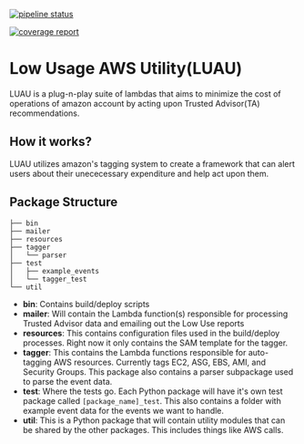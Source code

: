 [![pipeline status](https://gitlab.com/keithw1/LUAU/badges/master/pipeline.svg)](https://gitlab.com/keithw1/LUAU/commits/master)

[![coverage report](https://gitlab.com/keithw1/LUAU/badges/master/coverage.svg)](https://gitlab.com/keithw1/LUAU/commits/master)

# Low Usage AWS Utility(LUAU)
LUAU is a plug-n-play suite of lambdas that aims to minimize the cost of operations of amazon account by acting upon Trusted Advisor(TA) recommendations.

## How it works?
LUAU utilizes amazon's tagging system to create a framework that can alert users about their unececessary expenditure and help act upon them.

## Package Structure

```
├── bin
├── mailer
├── resources
├── tagger
│   └── parser
├── test
│   ├── example_events
│   └── tagger_test
└── util
```
- **bin**: Contains build/deploy scripts    
- **mailer**: Will contain the Lambda function(s) responsible for processing Trusted Advisor data and emailing out the Low Use reports    
- **resources**: This contains configuration files used in the build/deploy processes. Right now it only contains the SAM template for the tagger.   
- **tagger**: This contains the Lambda functions responsible for auto-tagging AWS resources. Currently tags EC2, ASG, EBS, AMI, and Security Groups. This package also contains a parser subpackage used to parse the event data.     
- **test**: Where the tests go. Each Python package will have it's own test package called `[package_name]_test`. This also contains a folder with example event data for the events we want to handle.     
- **util**: This is a Python package that will contain utility modules that can be shared by the other packages. This includes things like AWS calls.    
